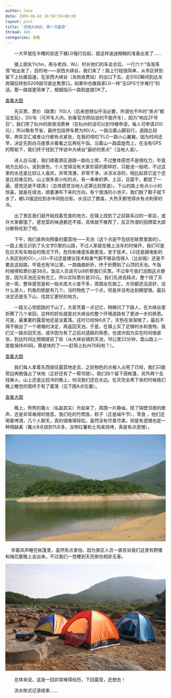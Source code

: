```yaml
---
author: Jane
date: 2009-06-02 18:58:56+00:00
layout: post
title: '浙西大峡谷，第一次露营'
thread: 465
categories: 游集
---
```


　　一大早就在半睡的状态下被LG强行拉起，就这样迷迷糊糊的准备出发了......  
  
　　接上朋友Yicho，再与老四、WJ、村长他们的车会合后，一行六个“浩浩荡荡”地出发了，目的地——浙西大峡谷，我们来了！路上行程很简单，从市区转到留下上杭徽高速，在浙西大峡谷（龙岗收费站）的出口下去，走S102瞬间到达龙岗镇后转到S209就可直达售票口。如果你也像我家LG一样“无GPS寸步难行”的话，那一路就更简单了，根据指示一路到底就OK了。<!-- more -->  
  
  
[查看大图](http://ditu.google.cn/maps?f=d&source=embed&saddr=30.265591,120.101509&daddr=%EF%BC%90%EF%BC%92%E7%9C%81%E9%81%93+to:%E6%B5%99%E6%B1%9F%E7%9C%81%E6%9D%AD%E5%B7%9E%E5%B8%82%E4%B8%B4%E5%AE%89%E5%B8%82%E5%A4%A7%E5%B3%A1%E8%B0%B7%E9%95%87+to:%E6%9C%AA%E7%9F%A5%E8%B7%AF%E6%AE%B5&geocode=%3BFRJDzAEdFAUaBw%3B%3BFYQ7zgEd0KAZBw&hl=zh-CN&mra=dme&mrcr=0&mrsp=0&sz=14&sll=30.271966,120.118332&sspn=0.057226,0.11158&ie=UTF8&brcurrent=3,0x344b62ffb0972b01:0x4705b4b7a5248c75%3B5,0&ll=30.207158,119.108105&spn=0.126099,0.085831&z=13)  
     
　　先买票，票价（联票）110/人（后来想想似乎没必要，所谓也不咋的“景点”都没去玩），20/车（可开车入内，别看官方网站说的不能开车），因为“响应ZF号召”，我们带了杭州的旅游消费券（在杭州的话可以到19楼申请，每人可申请200元），所以略有节省，最终包括停车费为90/人。一路沿着山脚前行，道路比较窄，两车交汇或者让行都有点紧张，在我的唠叨下LG一路小心翼翼。因为时间还早，决定先到白马崖景点看看之后再吃午饭。沿着山一路盘旋而上，在没有GPS的帮助下，我们终于找到了传说中大峡谷“最好的景点”（当地人语）。  
     
　　进入白马崖，我们顺着景区道路一路向上爬，不过整体感觉不是很吃力，毕竟地方比较小。说到景色，个人觉得没有大家形容的那样好，只能说一般吧，不过这里的水还是比较让人喜欢，非常清澈，非常干净，冰凉冰凉的，相比起其它这个还是比较难见的。山上很多卖小吃的点，有一串串的笋，土豆，豆腐干，都尝了一遍，感觉还是不错滴:)（总体感觉当地人还算比较厚道）。下山的路上有点小小的惊喜，就是在瑶池，顺着瀑布下来的方向，有个很浅的小池子，我们脱了鞋子就下水了，被LG强迫拉到水中间拍合影，水没过了膝盖，大热天都觉得水有点刺骨的冷。  
  
　　出了景区我们就开始找着觅食的地方。在镇上找到了之前联系过的一家店，或许大家都饿了，感觉菜的味道都还不错，具体就不推荐了，反正所谓的招牌菜大部分都有吃到了吧。  
  
　　下午，我们直奔向预备的露营地——天池（这个点是不包括在联票里面的）。一路上我见识到了头文字D里的山路，不过人家是在晚上没车的时候开，我们可是在白天有车相会的情况下开。危险和难度系数更高，至于技术，LG还是跟电影的人有区别的O(∩_∩)O~不过还是建议技术和勇气都不够自信得人（比如我）还是不要走这段路，毕竟也有16公里。一路曲曲折折，终于折腾到了山顶的天池。午饭时候得知票价是38元，饭店人员说可以8折帮我们买票。不过幸亏我们没图这点便宜，因为天池还没有完工，所以实际票价是20元。我们先进去踩点，整个绕了天池一周，整体感觉是和一般水库大小差不多，周围全在施工，大坝都还没造好，没什么游人，钓鱼的倒是有几个。当时物色了一个点，但是并没有达到期望值。最后决定还是先下山，找其它更好的地方。  
  
　　一路又心惊胆跳的下山了，大家凭着一点记忆，稍微问了下路人，在大峡谷里折腾了几个来回，这样的好处就是对大峡谷的整个环境道路有了更进一步的熟悉。可是，最重要的露营地还是没着落。这时已经快6点了，天色在渐渐暗了，最后不得不做出了一个艰难的决定，再返回天池。于是，在镇上买了足够的水和食物，我们又一路杀回天池，或许因为有了之前对道路的熟悉，也或许因为实在时间很紧张，到达时间比预期提前了些（从大峡谷镇到天池，16公里22分钟，盘山路上一直能保持40码，算是快的了——赶得上杭州70码啦？）。  
  
  
[查看大图](http://ditu.google.cn/maps?f=d&source=embed&saddr=%EF%BC%91%EF%BC%98%E7%9C%81%E9%81%93&daddr=30.294646,119.120593&geocode=FdSkzQEdl_AYBw%3B&hl=zh-CN&mra=dme&mrcr=0&mrsp=1&sz=15&sll=30.285049,119.109092&sspn=0.028609,0.05579&ie=UTF8&t=h&brcurrent=3,0x344a8d9783bcf977:0xdab99947dd493db1%3B5,0&ll=30.275821,119.099178&spn=0.081537,0.085831&z=13)  
  
　　我们每人拿着东西就往露营地走去，之前物色的点被人占用了已经，我们只能旁边再勉强占了块地（正好还有了一帮邻居）。我们四个留下搭帐篷，另外两个去找柴火，山上还是比较冷的晚上，何况我们还在水边。在天完全黑下来的时候我们晚上睡觉的窝终于有了着落（见下图A点位置）。  
  
  
[查看大图](http://ditu.google.cn/maps?f=q&source=embed&hl=zh-CN&q=30.301205,+119.124434&sll=30.302557,119.125249&sspn=0.014302,0.027895&dirflg=w&ie=UTF8&geocode=FRVczgEd0rEZBw&split=0&t=h&brcurrent=3,0x344a8d9783bcf977:0xdab99947dd493db1%3B5,0&ll=30.300649,119.12276&spn=0.011116,0.010729&z=16&iwloc=A)  
  
　　晚上，熊熊的篝火（名副其实）升起来了，周围一片静谧，除了隔壁邻居的歌声，还是非常难得的惬意。我们吃的竹筒饭，粽子（正是端午节），零食
，他们还喝着啤酒，几个人聊天，真的很难得轻松。虽然没有尽善尽美，但是有遗憾也是一种残缺美（篝火8点烧到11点多，没带红薯和土鸡来烧烤，真是有点遗憾）。  
  
[![](/album/浙西大峡谷/湖心岛.jpg)](/album/浙西大峡谷/湖心岛.jpg)  
  
　 伴着风声睡在帐篷里，虽然有点害怕，因为景区人员一直告诉我们这里有野猪和梅花鹿晚上会出来。不过我们一觉睡到天亮倒也相安无事。  
  
[![](/album/浙西大峡谷/帐篷.jpg)](/album/浙西大峡谷/帐篷.jpg)  
  
　　总体来说，这是一回非常难得经历，下回露营，还想去！  
  
　　流水账式记录结束......  
  
